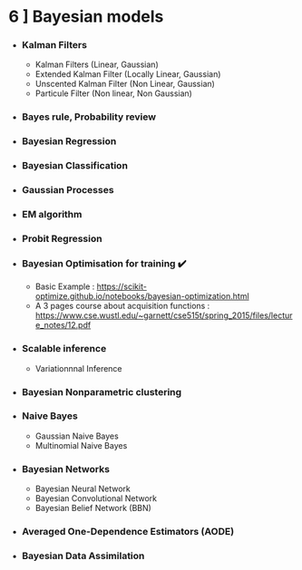 
 # 6 ] Bayesian models
 
- ### Kalman Filters
  - Kalman Filters (Linear, Gaussian)
  - Extended Kalman Filter (Locally Linear, Gaussian)
  - Unscented Kalman Filter (Non Linear, Gaussian)
  - Particule Filter (Non linear, Non Gaussian)
- ### Bayes rule, Probability review
- ### Bayesian Regression
- ### Bayesian Classification
- ### Gaussian Processes
- ### EM algorithm
- ### Probit Regression
- ### Bayesian Optimisation for training :heavy_check_mark:
  - Basic Example : https://scikit-optimize.github.io/notebooks/bayesian-optimization.html
  - A 3 pages course about acquisition functions : https://www.cse.wustl.edu/~garnett/cse515t/spring_2015/files/lecture_notes/12.pdf
- ### Scalable inference
  - Variationnnal Inference
- ### Bayesian Nonparametric clustering
- ### Naive Bayes
  - Gaussian Naive Bayes
  - Multinomial Naive Bayes
- ### Bayesian Networks
  - Bayesian Neural Network
  - Bayesian Convolutional Network
  - Bayesian Belief Network (BBN)
- ### Averaged One-Dependence Estimators (AODE)
- ### Bayesian Data Assimilation

